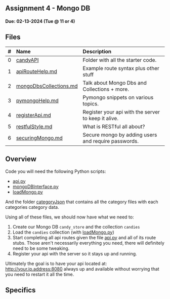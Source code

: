 ## Assignment 4 - Mongo DB
#### Due: 02-13-2024 (Tue @ 11 or 4)

## Files

|   #   | Name                                               | Description                                         |
| :---: | :------------------------------------------------- | :-------------------------------------------------- |
|   0   | [candyAPI](./candyAPI/README.md)                   | Folder with all the starter code.                   |
|   1   | [apiRouteHelp.md](./apiRouteHelp.md)               | Example route syntax plus other stuff               |
|   2   | [mongoDbsCollections.md](./mongoDbsCollections.md) | Talk about Mongo Dbs and Collections + more.        |
|   3   | [pymongoHelp.md](./pymongoHelp.md)                 | Pymongo snippets on various topics.                 |
|   4   | [registerApi.md](./registerApi.md)                 | Register your api with the server to keep it alive. |
|   5   | [restfulStyle.md](./restfulStyle.md)               | What is RESTful all about?                          |
|   6   | [securingMongo.md](./securingMongo.md)             | Secure mongo by adding users and require passwords. |






## Overview

Code you will need the following Python scripts:

- [api.py](./candyAPI/api.py) 
- [mongoDBInterface.py](./candyAPI/mongoDBInterface.py)
- [loadMongo.py](./candyAPI/loadMongo.py)

And the folder [categoryJson](./candyAPI/categoryJson/) that contains all the category files with each categories category data.

Using all of these files, we should now have what we need to:
1. Create our Mongo DB `candy_store` and the collection `candies` 
2. Load the `candies` collection (with [loadMongo.py](./candyAPI/loadMongo.py))
3. Start completing all api routes given the file [api.py](./candyAPI/api.py) and all of its route stubs. Those aren't necessarily everything you need, there will definitely need to be some tweaking.
4. Register your api with the server so it stays up and running. 

Ultimately the goal is to have your api located at: http://your.ip.address:8080 always up and available without worrying that you need to restart it all the time. 

## Specifics



